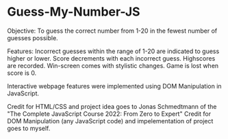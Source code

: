 # Guess-My-Number-JS
Objective: To guess the correct number from 1-20 in the fewest number of guesses possible. 

Features:
Incorrect guesses within the range of 1-20 are indicated to guess higher or lower.
Score decrements with each incorrect guess.
Highscores are recorded. 
Win-screen comes with stylistic changes. 
Game is lost when score is 0.

Interactive webpage features were implemented using DOM Manipulation in JavaScript.

Credit for HTML/CSS and project idea goes to Jonas Schmedtmann of the "The Complete JavaScript Course 2022: From Zero to Expert"
Credit for DOM Manipulation (any JavaScript code) and impelementation of project goes to myself. 
